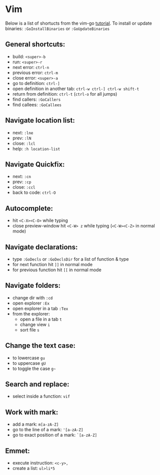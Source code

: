 # Vim

Below is a list of shortucts from the vim-go [tutorial](https://github.com/fatih/vim-go-tutorial).
To install or update binaries: `:GoInstallBinaries` or `:GoUpdateBinaries`

## General shortcuts:

- build: `<super>-b`
- run: `<super>-r`
- next error: `ctrl-n`
- previous error: `ctrl-m`
- close error: `<super>-a`
- go to definition: `ctrl-]`
- open definition in another tab: `ctrl-w ctrl-] ctrl-w shift-t`
- return from definition: `ctrl-t` (`ctrl-o` for all jumps)
- find callers: `:GoCallers`
- find callees: `:GoCallees`

## Navigate location list:

- next: `:lne`
- prev: `:lN`
- close: `:lcl`
- help: `:h location-list`

## Navigate Quickfix:

- next: `:cn`
- prev: `:cp`
- close: `:ccl`
- back to code: `ctrl-O`

## Autocomplete:

- hit `<C-X><C-O>` while typing
- close preview-window hit `<C-W> z` while typing (`<C-W><C-Z>` in normal mode)

## Navigate declarations:

- type `:GoDecls` or `:GoDeclsDir` for a list of function & type
- for next function hit `]]` in normal mode
- for previous function hit `[[` in normal mode

## Navigate folders:

- change dir with `:cd`
- open explorer `:Ex`
- open explorer in a tab `:Tex`
- from the explorer:
    - open a file in a tab `t`
    - change view `i`
    - sort file `s`

## Change the text case:

- to lowercase `gu`
- to uppercase `gU`
- to toggle the case `g~`

## Search and replace:

- select inside a function: `vif`

## Work with mark:

- add a mark: `m[a-zA-Z]`
- go to the line of a mark: `'[a-zA-Z]`
- go to exact position of a mark: `` `[a-zA-Z] ``

## Emmet:

- execute instruction: `<c-y>,`
- create a list: `ul>li*5`
